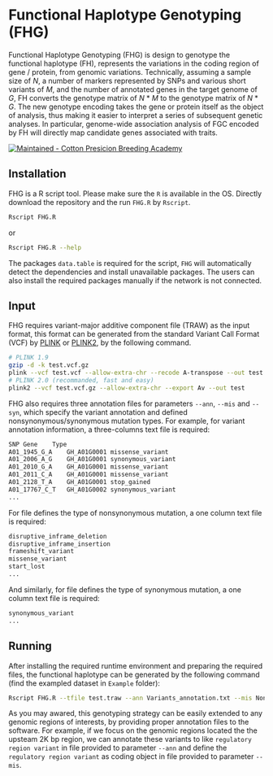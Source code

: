 # Functional Haplotype Genotyping (FHG)
Functional Haplotype Genotyping (FHG) is design to genotype the functional haplotype (FH), represents the variations in the coding region of gene / protein, from genomic variations. Technically, assuming a sample size of _N_, a number of markers represented by SNPs and various short variants of _M_, and the number of annotated genes in the target genome of _G_, FH converts the genotype matrix of _N_ * _M_ to the genotype matrix of _N_ * _G_. The new genotype encoding takes the gene or protein itself as the object of analysis, thus making it easier to interpret a series of subsequent genetic analyses. In particular, genome-wide association analysis of FGC encoded by FH will directly map candidate genes associated with traits.

[![Maintained - Cotton Presicion Breeding Academy](https://img.shields.io/badge/Maintained-Cotton_Presicion_Breeding_Academy-green)](http://cotton.zju.edu.cn/)

## Installation
FHG is a R script tool. Please make sure the `R` is available in the OS. Directly download the repository and the run `FHG.R` by `Rscript`.
```bash
Rscript FHG.R
```
or 
```bash
Rscript FHG.R --help
```
The packages `data.table` is required for the script, `FHG` will automatically detect the dependencies and install unavailable packages. The users can also install the required packages manually if the network is not connected.

## Input
FHG requires variant-major additive component file (TRAW) as the input format, this format can be generated from the standard Variant Call Format (VCF) by [PLINK](https://www.cog-genomics.org/plink/) or [PLINK2](https://www.cog-genomics.org/plink/2.0/), by the following command. 
```bash
# PLINK 1.9
gzip -d -k test.vcf.gz
plink --vcf test.vcf --allow-extra-chr --recode A-transpose --out test
# PLINK 2.0 (recommanded, fast and easy)
plink2 --vcf test.vcf.gz --allow-extra-chr --export Av --out test
```
FHG also requires three annotation files for parameters `--ann`, `--mis` and `--syn`, which specify the variant annotation and defined nonsynonymous/synonymous mutation types. For example, for variant annotation information, a three-columns text file is required:
```bash
SNP	Gene	Type
A01_1945_G_A	GH_A01G0001	missense_variant
A01_2006_A_G	GH_A01G0001	synonymous_variant
A01_2010_G_A	GH_A01G0001	missense_variant
A01_2011_C_A	GH_A01G0001	missense_variant
A01_2128_T_A	GH_A01G0001	stop_gained
A01_17767_C_T	GH_A01G0002	synonymous_variant
...
```
For file defines the type of nonsynonymous mutation, a one column text file is required:
```bash
disruptive_inframe_deletion
disruptive_inframe_insertion
frameshift_variant
missense_variant
start_lost
...
```
And similarly, for file defines the type of synonymous mutation, a one column text file is required:
```bash
synonymous_variant
...
```
## Running
After installing the required runtime environment and preparing the required files, the functional haplotype can be generated by the following command (find the exampled dataset in `Example` folder):
```bash
Rscript FHG.R --tfile test.traw --ann Variants_annotation.txt --mis Non_synonymous_annotation.txt --syn Synonymous_annotation.txt --out Test
```
As you may awared, this genotyping strategy can be easily extended to any genomic regions of interests, by providing proper annotation files to the software. For example, if we focus on the genomic regions located the the upsteam 2K bp region, we can annotate these variants to like `regulatory region variant` in file provided to parameter `--ann` and define the `regulatory region variant` as coding object in file provided to parameter `--mis`.

